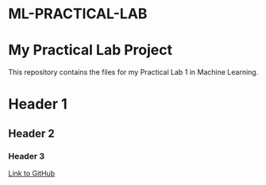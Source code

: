 # ML-PRACTICAL-LAB
# My Practical Lab Project
This repository contains the files for my Practical Lab 1 in Machine Learning.
# Header 1
## Header 2
### Header 3
[Link to GitHub](https://github.com)

